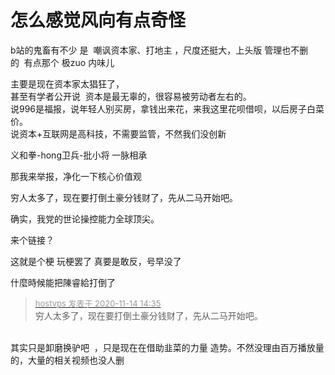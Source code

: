 # 怎么感觉风向有点奇怪


b站的鬼畜有不少 是&nbsp;&nbsp;嘲讽资本家、打地主 ，尺度还挺大，上头版 管理也不删的&nbsp;&nbsp;有点那个 极zuo 内味儿

主要是现在资本家太猖狂了，<br />
甚至有学者公开说&nbsp;&nbsp;资本是最无辜的，很容易被劳动者左右的。<br />
说996是福报，说年轻人别买房，拿钱出来花，来我这里花呗借呗，以后房子白菜价。<br />
说资本+互联网是高科技，不需要监管，不然我们没创新

义和拳-hong卫兵-批小将 一脉相承<img src="static/image/smiley/default/titter.gif" smilieid="9" border="0" alt="" />

那我来举报，净化一下核心价值观

穷人太多了，现在要打倒土豪分钱财了，先从二马开始吧。

确实，我党的世论操控能力全球顶尖。

来个链接？<img src="static/image/smiley/yct/003.gif" smilieid="50" border="0" alt="" />

这就是个梗 玩梗罢了 真要是敢反，号早没了

什麼時候能把陳睿給打倒了

<div class="quote"><blockquote><font size="2"><a href="https://www.hostloc.com/forum.php?mod=redirect&amp;goto=findpost&amp;pid=9453199&amp;ptid=766625" target="_blank"><font color="#999999">hostvps 发表于 2020-11-14 14:35</font></a></font><br />
穷人太多了，现在要打倒土豪分钱财了，先从二马开始吧。</blockquote></div><br />
其实只是卸磨换驴吧&nbsp;&nbsp;，只是现在在借助韭菜的力量 造势。不然没理由百万播放量的，大量的相关视频也没人删
